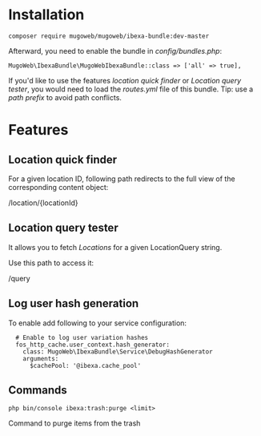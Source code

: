 Installation
=
```composer require mugoweb/mugoweb/ibexa-bundle:dev-master```

Afterward, you need to enable the bundle in _config/bundles.php_:

```MugoWeb\IbexaBundle\MugoWebIbexaBundle::class => ['all' => true],```

If you'd like to use the features _location quick finder_ or _Location query tester_,
you would need to load the _routes.yml_ file of this bundle. Tip: use a _path prefix_
to avoid path conflicts.

Features
=

Location quick finder
-
For a given location ID, following path redirects to the
full view of the corresponding content object:

/location/{locationId}

Location query tester
-
It allows you to fetch _Locations_ for a given LocationQuery string.

Use this path to access it:

/query

Log user hash generation
-

To enable add following to your service configuration:
```
  # Enable to log user variation hashes
  fos_http_cache.user_context.hash_generator:
    class: MugoWeb\IbexaBundle\Service\DebugHashGenerator
    arguments:
      $cachePool: '@ibexa.cache_pool'

```

Commands
-

```
php bin/console ibexa:trash:purge <limit>
```

Command to purge items from the trash

